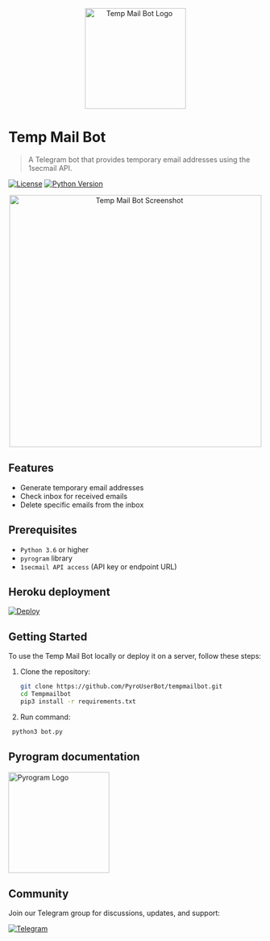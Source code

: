 <p align="center">
  <img src="https://graph.org/file/aeb0ba3ac025d1cb869f3.jpg" alt="Temp Mail Bot Logo" width="200" height="200">
</p>

# Temp Mail Bot

> A Telegram bot that provides temporary email addresses using the 1secmail API.

[![License](https://img.shields.io/github/license/PyroUserBot/Tempmailbot)](LICENSE)
[![Python Version](https://img.shields.io/badge/python-3.6%2B-blue)](https://www.python.org/downloads/)

<p align="center">
  <img src="https://graph.org/file/871ee5aaabf6edf64f668.jpg" alt="Temp Mail Bot Screenshot" width="500">
</p>

## Features

- Generate temporary email addresses
- Check inbox for received emails
- Delete specific emails from the inbox

## Prerequisites

- `Python 3.6` or higher
- `pyrogram` library
- `1secmail API access` (API key or endpoint URL)

## Heroku deployment
[![Deploy](https://www.herokucdn.com/deploy/button.svg)](https://heroku.com/deploy=https://github.com/PyroUserBot/Tempmailbot)

## Getting Started

To use the Temp Mail Bot locally or deploy it on a server, follow these steps:

1. Clone the repository:

   ```bash
   git clone https://github.com/PyroUserBot/tempmailbot.git
   cd Tempmailbot
   pip3 install -r requirements.txt

2. Run command:
    
  ```bash
   python3 bot.py
  ```

## Pyrogram documentation

[<img src="https://graph.org/file/4f0add4c7227875add0d8.jpg" alt="Pyrogram Logo" width="200">](https://docs.pyrogram.org/)

## Community

Join our Telegram group for discussions, updates, and support:

[![Telegram](https://img.shields.io/badge/Join-Telegram-blue.svg)](https://t.me/MissCamelliaUpdate)
